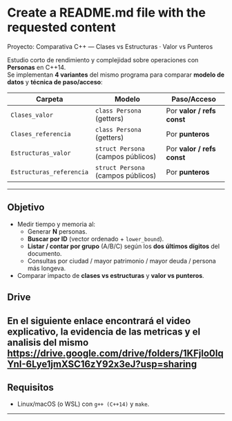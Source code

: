 # Create a README.md file with the requested content
Proyecto: Comparativa C++ — Clases vs Estructuras · Valor vs Punteros

Estudio corto de rendimiento y complejidad sobre operaciones con **Personas** en C++14.  
Se implementan **4 variantes** del mismo programa para comparar **modelo de datos** y **técnica de paso/acceso**:

| Carpeta | Modelo | Paso/Acceso |
|---|---|---|
| `Clases_valor` | `class Persona` (getters) | Por **valor / refs const** |
| `Clases_referencia` | `class Persona` (getters) | Por **punteros** |
| `Estructuras_valor` | `struct Persona` (campos públicos) | Por **valor / refs const** |
| `Estructuras_referencia` | `struct Persona` (campos públicos) | Por **punteros** |

---

## Objetivo
- Medir tiempo y memoria al:
  - Generar **N** personas.
  - **Buscar por ID** (vector ordenado + `lower_bound`).
  - **Listar / contar por grupo** (A/B/C) según los **dos últimos dígitos** del documento.
  - Consultas por ciudad / mayor patrimonio / mayor deuda / persona más longeva.
- Comparar impacto de **clases vs estructuras** y **valor vs punteros**.

## Drive
En el siguiente enlace encontrará el video explicativo, la evidencia de las metricas y el analisis del mismo
https://drive.google.com/drive/folders/1KFjlo0IqYnI-6Lye1jmXSC16zY92x3eJ?usp=sharing
---

## Requisitos
- Linux/macOS (o WSL) con `g++ (C++14)` y `make`.

---


